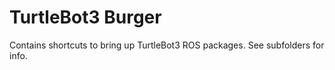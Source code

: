 # TurtleBot3 Burger

Contains shortcuts to bring up TurtleBot3 ROS packages. See subfolders for info.
